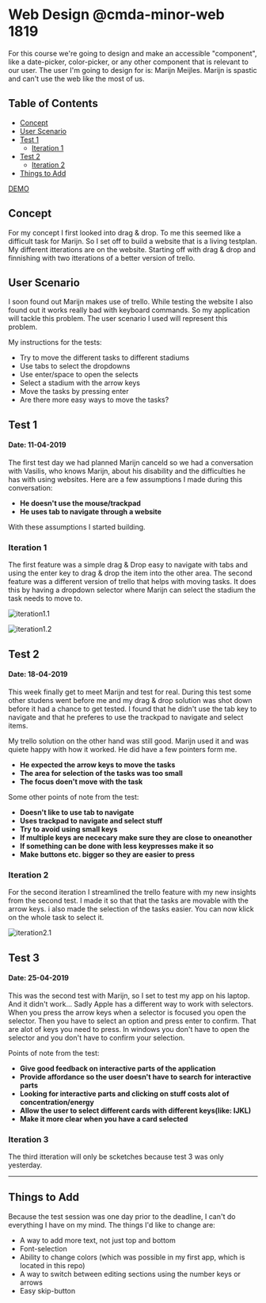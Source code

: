 # Web Design @cmda-minor-web 1819

For this course we're going to design and make an accessible "component", like a date-picker, color-picker, or any other component that is relevant to our user. The user I'm going to design for is: Marijn Meijles. Marijn is spastic and can't use the web like the most of us.

## Table of Contents
- [Concept](#concept)
- [User Scenario](#user-scenario)
- [Test 1](#test-1-)
  - [Iteration 1](#iteration-1-)
- [Test 2](#test-2-)
  - [Iteration 2](#iteration-2-)
- [Things to Add](#things-to-add-)

[DEMO](https://unruffled-curran-4c6d26.netlify.com/)

## Concept
For my concept I first looked into drag & drop. To me this seemed like a difficult task for Marijn. So I set off to build a website that is a living testplan. My different itterations are on the website. Starting off with drag & drop and finnishing with two itterations of a better version of trello.

## User Scenario
I soon found out Marijn makes use of trello. While testing the website I also found out it works really bad with keyboard commands. So my application will tackle this problem. The user scenario I used will represent this problem. 

My instructions for the tests:
- Try to move the different tasks to different stadiums
- Use tabs to select the dropdowns
- Use enter/space to open the selects
- Select a stadium with the arrow keys
- Move the tasks by pressing enter
- Are there more easy ways to move the tasks?

## Test 1
#### Date: 11-04-2019
The first test day we had planned Marijn canceld so we had a conversation with Vasilis, who knows Marijn, about his disability and the difficulties he has with using websites. Here are a few assumptions I made during this conversation:
- **He doesn't use the mouse/trackpad**
- **He uses tab to navigate through a website**

With these assumptions I started building.

### Iteration 1
The first feature was a simple drag & Drop easy to navigate with tabs and using the enter key to drag & drop the item into the other area. The second feature was a different version of trello that helps with moving tasks. It does this by having a dropdown selector where Marijn can select the stadium the task needs to move to. 

![iteration1.1](screens/iteration1.1.png)

![iteration1.2](screens/iteration1.2.png)

## Test 2
#### Date: 18-04-2019
This week finally get to meet Marijn and test for real. During this test some other studens went before me and my drag & drop solution was shot down before it had a chance to get tested. I found that he didn't use the tab key to navigate and that he preferes to use the trackpad to navigate and select items. 

My trello solution on the other hand was still good. Marijn used it and was quiete happy with how it worked. He did have a few pointers form me.
- **He expected the arrow keys to move the tasks**
- **The area for selection of the tasks was too small**
- **The focus doen't move with the task**

Some other points of note from the test:
- **Doesn't like to use tab to navigate**
- **Uses trackpad to navigate and select stuff**
- **Try to avoid using small keys**
- **If multiple keys are nececary make sure they are close to oneanother**
- **If something can be done with less keypresses make it so**
- **Make buttons etc. bigger so they are easier to press**

### Iteration 2
For the second iteration I streamlined the trello feature with my new insights from the second test. I made it so that that the tasks are movable with the arrow keys. i also made the selection of the tasks easier. You can now klick on the whole task to select it.

![iteration2.1](screens/iteration2.1.png)

## Test 3
#### Date: 25-04-2019
This was the second test with Marijn, so I set to test my app on his laptop. And it didn't work... Sadly Apple has a different way to work with selectors. When you press the arrow keys when a selector is focused you open the selector. Then you have to select an option and press enter to confirm. That are alot of keys you need to press. In windows you don't have to open the selector and you don't have to confirm your selection.

Points of note from the test:
- **Give good feedback on interactive parts of the application**
- **Provide affordance so the user doesn't have to search for interactive parts**
- **Looking for interactive parts and clicking on stuff costs alot of concentration/energy**
- **Allow the user to select different cards with different keys(like: IJKL)**
- **Make it more clear when you have a card selected**

### Iteration 3
The third itteration will only be scketches because test 3 was only yesterday.

---

## Things to Add
Because the test session was one day prior to the deadline, I can't do everything I have on my mind. 
The things I'd like to change are:
- A way to add more text, not just top and bottom
- Font-selection
- Ability to change colors (which was possible in my first app, which is located in this repo)
- A way to switch between editing sections using the number keys or arrows
- Easy skip-button

